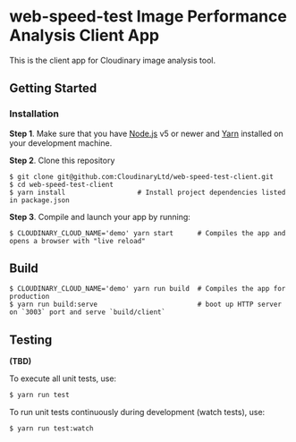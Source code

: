 # web-speed-test Image Performance Analysis Client App

This is the client app for Cloudinary image analysis tool.


## Getting Started

### Installation

**Step 1**. Make sure that you have [Node.js](https://nodejs.org/) v5 or newer and
[Yarn](https://yarnpkg.com/) installed on your development machine.

**Step 2**. Clone this repository

```shell
$ git clone git@github.com:CloudinaryLtd/web-speed-test-client.git
$ cd web-speed-test-client
$ yarn install                  # Install project dependencies listed in package.json
```

**Step 3**. Compile and launch your app by running:

```shell
$ CLOUDINARY_CLOUD_NAME='demo' yarn start      # Compiles the app and opens a browser with "live reload"
```

## Build

```shell
$ CLOUDINARY_CLOUD_NAME='demo' yarn run build  # Compiles the app for production
$ yarn run build:serve                         # boot up HTTP server on `3003` port and serve `build/client`
```

## Testing

**(TBD)**

To execute all unit tests, use:

```sh
$ yarn run test
```

To run unit tests continuously during development (watch tests), use:

```sh
$ yarn run test:watch
```
